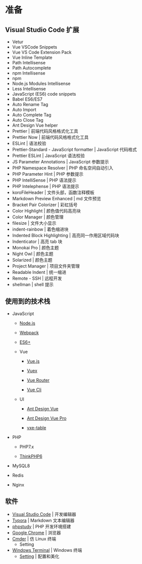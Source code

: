 # 准备

## Visual Studio Code 扩展

- Vetur
- Vue VSCode Snippets
- Vue VS Code Extension Pack
- Vue Inline Template
- Path Intellisense
- Path Autocomplete
- npm Intellisense
- npm
- Node.js Modules Intellisense
- Less Intellisense
- JavaScript (ES6) code snippets
- Babel ES6/ES7
- Auto Rename Tag
- Auto Import
- Auto Complete Tag
- Auto Close Tag
- Ant Design Vue helper
- Prettier | 前端代码风格格式化工具
- Prettier Now | 前端代码风格格式化工具
- ESLint | 语法校验
- Prettier-Standard - JavaScript formatter | JavaScript 代码格式
- Prettier ESLint | JavaScript 语法校验
- JS Parameter Annotations | JavaScript 参数提示
- PHP Namespace Resolver | PHP 命名空间自动引入
- PHP Parameter Hint | PHP 参数提示
- PHP IntelliSense | PHP 语法提示
- PHP Intelephense | PHP 语法提示
- koroFileHeader | 文件头部，函数注释模板
- Markdown Preview Enhanced | md 文件预览
- Bracket Pair Colorizer | 彩虹括号
- Color Highlight | 颜色值代码高亮块
- Color Manager | 颜色管理
- filesize | 文件大小显示
- indent-rainbow | 着色缩进块
- Indented Block Highlighting | 高亮同一作用区域代码块
- Indenticator | 高亮 tab 块
- Monokai Pro | 颜色主题
- Night Owl | 颜色主题
- Solarized | 颜色主题
- Project Manager | 项目文件夹管理
- Readable Indent | 统一缩进
- Remote - SSH | 远程开发
- shellman | shell 提示

## 使用到的技术栈

- JavaScript

  - [Node.js](https://nodejs.org/en/)

  - [Webpack](https://www.webpackjs.com/)

  - [ES6+](https://es6.ruanyifeng.com/)

  - Vue

    - [Vue.js](https://cn.vuejs.org/)

    - [Vuex](https://vuex.vuejs.org/zh/)

    - [Vue Router](https://router.vuejs.org/zh/)

    - [Vue Cli](https://cli.vuejs.org/zh/)

  - UI

    - [Ant Design Vue](https://www.antdv.com/docs/vue/introduce-cn/)

    - [Ant Design Vue Pro](https://preview.pro.antdv.com/dashboard/workplace)
    - [vxe-table](https://github.com/x-extends/vxe-table)

  

- PHP

  - PHP7.x

  - [ThinkPHP6](https://www.kancloud.cn/manual/thinkphp6_0/)



- MySQL8
- Redis
- Nginx

## 软件

- [Visual Studio Code](https://code.visualstudio.com/) | 开发编辑器
- [Typora](https://typora.io/) | Markdown 文本编辑器
- [phpstudy](https://www.xp.cn/download.html) | PHP 开发环境搭建
- [Google Chrome](https://www.google.cn/intl/zh-CN/chrome/) | 浏览器
- [Cmder](https://cmder.net/) | 仿 Linux 终端
  - Setting
- [Windows Terminal]() | Windows 终端
  - [Setting](https://www.chuchur.com/article/windows-terminal-beautify) | 配置和美化